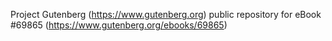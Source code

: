 Project Gutenberg (https://www.gutenberg.org) public repository for
eBook #69865 (https://www.gutenberg.org/ebooks/69865)
